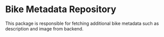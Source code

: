 # Bike Metadata Repository

This package is responsible for fetching additional bike metadata such as description and image from backend.
